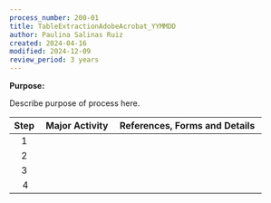 ```yaml
---
process_number: 200-01
title: TableExtractionAdobeAcrobat_YYMMDD
author: Paulina Salinas Ruiz
created: 2024-04-16
modified: 2024-12-09
review_period: 3 years
---
```


**Purpose:**

Describe purpose of process here.

| **Step**  | **Major Activity**  | **References, Forms and Details**  |
|:---------:|---------------------|------------------------------------|
|    1      |                     |                                    |
|    2      |                     |                                    |
|    3      |                     |                                    |
|     4     |                     |                                    |
